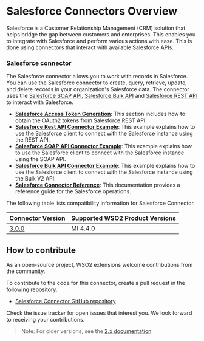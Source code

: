 ﻿---
search:
  boost: 2
---
# Salesforce Connectors Overview

Salesforce is a Customer Relationship Management (CRM) solution that helps bridge the gap between customers and enterprises. This enables you to integrate with Salesforce and perform various actions with ease. This is done using connectors that interact with available Salesforce APIs. 

### Salesforce connector

The Salesforce connector allows you to work with records in Salesforce. You can use the Salesforce connector to create, query, retrieve, update, and delete records in your organization's Salesforce data. The connector uses the [Salesforce SOAP API](http://www.salesforce.com/us/developer/docs/api/), [Salesforce Bulk API](https://developer.salesforce.com/docs/atlas.en-us.api_asynch.meta/api_asynch/api_asynch_introduction_how_bulk_api_works.htm/) and [Salesforce REST API](https://developer.salesforce.com/docs/atlas.en-us.api_rest.meta/api_rest/resources_list.htm) to interact with Salesforce.

* **[Salesforce Access Token Generation]({{base_path}}/reference/connectors/salesforce-connectors/3.x/sf-access-token-generation)**: This section includes how to obtain the OAuth2 tokens from Salesforce REST API.
* **[Salesforce Rest API Connector Example]({{base_path}}/reference/connectors/salesforce-connectors/3.x/sf-rest-connector-example/)**: This example explains how to use the Salesforce client to connect with the Salesforce instance using the REST API.
* **[Salesforce SOAP API Connector Example]({{base_path}}/reference/connectors/salesforce-connectors/3.x/sf-soap-connector-example/)**: This example explains how to use the Salesforce client to connect with the Salesforce instance using the SOAP API.
* **[Salesforce Bulk API Connector Example]({{base_path}}/reference/connectors/salesforce-connectors/3.x/sf-bulk-v2-connector-example.md/)**: This example explains how to use the Salesforce client to connect with the Salesforce instance using the Bulk V2 API.
* **[Salesforce Connector Reference]({{base_path}}/reference/connectors/salesforce-connectors/3.x/sf-rest-connector-config/)**: This documentation provides a reference guide for the Salesforce operations.
  
The following table lists compatibility information for Salesforce Connector.

| Connector Version                                                                    | Supported WSO2 Product Versions |
| ------------------------------------------------------------------------------------ | ------------------------------- |
| [3.0.0](https://github.com/wso2-extensions/esb-connector-salesforcerest/tree/v3.0.0) | MI 4.4.0                        |

## How to contribute

As an open-source project, WSO2 extensions welcome contributions from the community. 

To contribute to the code for this connector, create a pull request in the following repository. 

* [Salesforce Connector GitHub repository](https://github.com/wso2-extensions/esb-connector-salesforcerest) 

Check the issue tracker for open issues that interest you. We look forward to receiving your contributions.

> Note: For older versions, see the [2.x documentation]({{base_path}}/reference/connectors/salesforce-connectors/2.x/sf-connector-config/).
